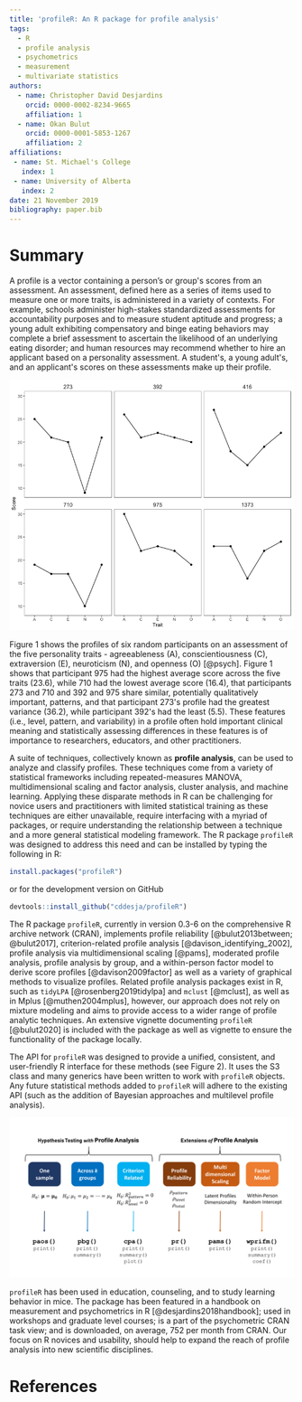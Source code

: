 ```yaml
---
title: 'profileR: An R package for profile analysis'
tags:
  - R
  - profile analysis
  - psychometrics
  - measurement
  - multivariate statistics
authors:
  - name: Christopher David Desjardins
    orcid: 0000-0002-8234-9665
    affiliation: 1
  - name: Okan Bulut
    orcid: 0000-0001-5853-1267
    affiliation: 2
affiliations:
 - name: St. Michael's College
   index: 1
 - name: University of Alberta
   index: 2
date: 21 November 2019
bibliography: paper.bib
---
```


# Summary

A profile is a vector containing a person’s or group's scores from an assessment. An assessment, defined here as a series of items used to measure one or more traits, is administered in a variety of contexts. For example, schools administer high-stakes standardized assessments for accountability purposes and to measure student aptitude and progress; a young adult exhibiting compensatory and binge eating behaviors may complete a brief assessment to ascertain the likelihood of an underlying eating disorder; and human resources may recommend whether to hire an applicant based on a personality assessment. A student's, a young adult's, and an applicant's scores on these assessments make up their profile. 

![Six random profiles on a personality assessment.](figure1.png) 

Figure 1 shows the profiles of six random participants on an assessment of the five personality traits - agreeableness (A), conscientiousness (C), extraversion (E), neuroticism (N), and openness (O) [@psych]. Figure 1 shows that participant 975 had the highest average score across the five traits (23.6), while 710 had the lowest average score (16.4), that participants 273 and 710 and 392 and 975 share similar, potentially qualitatively important, patterns, and that participant 273's profile had the greatest variance (36.2), while participant 392's had the least (5.5). These features (i.e., level, pattern, and variability) in a profile often hold important clinical meaning and statistically assessing differences in these features is of importance to researchers, educators, and other practitioners.   

A suite of techniques, collectively known as **profile analysis**, can be used to analyze and classify profiles. These techniques come from a variety of statistical frameworks including repeated-measures MANOVA, multidimensional scaling and factor analysis, cluster analysis, and machine learning. Applying these disparate methods in R can be challenging for novice users and practitioners with limited statistical training as these techniques are either unavailable, require interfacing with a myriad of packages, or require understanding the relationship between a technique and a more general statistical modeling framework. The R package ``profileR`` was designed to address this need and can be installed by typing the following in R:

```r
install.packages("profileR")
```

or for the development version on GitHub

```r
devtools::install_github("cddesja/profileR")
```

The R package ``profileR``, currently in version 0.3-6 on the comprehensive R archive network (CRAN), implements profile reliability [@bulut2013between; @bulut2017], criterion-related profile analysis [@davison_identifying_2002], profile analysis via multidimensional scaling [@pams], moderated profile analysis, profile analysis by group, and a within-person factor model to derive score profiles [@davison2009factor] as well as a variety of graphical methods to visualize profiles. Related profile analysis packages exist in R, such as ``tidyLPA`` [@rosenberg2019tidylpa] and ``mclust`` [@mclust], as well as in Mplus [@muthen2004mplus], however, our approach does not rely on mixture modeling and aims to provide access to a wider range of profile analytic techniques. An extensive vignette documenting ``profileR`` [@bulut2020] is included with the package as well as vignette to ensure the functionality of the package locally.

The API for ``profileR`` was designed to provide a unified, consistent, and user-friendly R interface for these methods (see Figure 2). It uses the S3 class and many generics have been written to work with ``profileR`` objects. Any future statistical methods added to ``profileR`` will adhere to the existing API (such as the addition of Bayesian approaches and multilevel profile analysis). 

![Primary functions and their generic functions available in profileR](profileR.png)

``profileR`` has been used in education, counseling, and to study learning behavior in mice. The package has been featured in a handbook on measurement and psychometrics in R [@desjardins2018handbook]; used in workshops and graduate level courses; is a part of the psychometric CRAN task view; and is downloaded, on average, 752 per month from CRAN.  Our focus on R novices and usability, should help to expand the reach of profile analysis into new scientific disciplines.


# References
